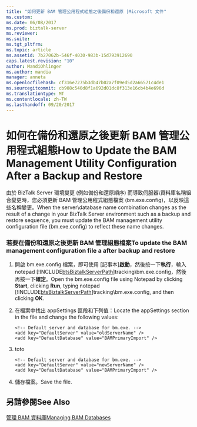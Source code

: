 ```yaml
---
title: "如何更新 BAM 管理公用程式組態之後備份和還原 |Microsoft 文件"
ms.custom: 
ms.date: 06/08/2017
ms.prod: biztalk-server
ms.reviewer: 
ms.suite: 
ms.tgt_pltfrm: 
ms.topic: article
ms.assetid: 7b27062b-546f-4030-983b-15d793912690
caps.latest.revision: "10"
author: MandiOhlinger
ms.author: mandia
manager: anneta
ms.openlocfilehash: cf316e7275b3db47b02a7f09ed5d2a66571c4de1
ms.sourcegitcommit: cb908c540d8f1a692d01dc8f313e16cb4b4e696d
ms.translationtype: MT
ms.contentlocale: zh-TW
ms.lasthandoff: 09/20/2017
---
```

# <a name="how-to-update-the-bam-management-utility-configuration-after-a-backup-and-restore"></a><span data-ttu-id="6ab6d-102">如何在備份和還原之後更新 BAM 管理公用程式組態</span><span class="sxs-lookup"><span data-stu-id="6ab6d-102">How to Update the BAM Management Utility Configuration After a Backup and Restore</span></span>
<span data-ttu-id="6ab6d-103">由於 BizTalk Server 環境變更 (例如備份和還原順序) 而導致伺服器\資料庫名稱組合變更時，您必須更新 BAM 管理公用程式組態檔案 (bm.exe.config)，以反映這些名稱變更。</span><span class="sxs-lookup"><span data-stu-id="6ab6d-103">When the server\database name combination changes as the result of a change in your BizTalk Server environment such as a backup and restore sequence, you must update the BAM management utility configuration file (bm.exe.config) to reflect these name changes.</span></span>  
  
### <a name="to-update-the-bam-management-configuration-file-a-after-backup-and-restore"></a><span data-ttu-id="6ab6d-104">若要在備份和還原之後更新 BAM 管理組態檔案</span><span class="sxs-lookup"><span data-stu-id="6ab6d-104">To update the BAM management configuration file a after backup and restore</span></span>  
  
1.  <span data-ttu-id="6ab6d-105">開啟 bm.exe.config 檔案，即可使用 [記事本]**啟動**，然後按一下**執行**，輸入 notepad [!INCLUDE[btsBiztalkServerPath](../includes/btsbiztalkserverpath-md.md)]tracking\bm.exe.config，然後再按一下**確定**。</span><span class="sxs-lookup"><span data-stu-id="6ab6d-105">Open the bm.exe.config file using Notepad by clicking **Start**, clicking **Run**, typing notepad [!INCLUDE[btsBiztalkServerPath](../includes/btsbiztalkserverpath-md.md)]tracking\bm.exe.config, and then clicking **OK**.</span></span>  
  
2.  <span data-ttu-id="6ab6d-106">在檔案中找出 appSettings 區段和下列值：</span><span class="sxs-lookup"><span data-stu-id="6ab6d-106">Locate the appSettings section in the file and change the following values:</span></span>  
  
    ```  
    <!-- Default server and database for bm.exe. -->  
    <add key="DefaultServer" value="oldServerName" />  
    <add key="DefaultDatabase" value="BAMPrimaryImport" />  
    ```  
  
3.  <span data-ttu-id="6ab6d-107">to</span><span class="sxs-lookup"><span data-stu-id="6ab6d-107">to</span></span>  
  
    ```  
    <!-- Default server and database for bm.exe. -->  
    <add key="DefaultServer" value="newServerName" />  
    <add key="DefaultDatabase" value="BAMPrimaryImport" />  
    ```  
  
4.  <span data-ttu-id="6ab6d-108">儲存檔案。</span><span class="sxs-lookup"><span data-stu-id="6ab6d-108">Save the file.</span></span>  
  
## <a name="see-also"></a><span data-ttu-id="6ab6d-109">另請參閱</span><span class="sxs-lookup"><span data-stu-id="6ab6d-109">See Also</span></span>  
 [<span data-ttu-id="6ab6d-110">管理 BAM 資料庫</span><span class="sxs-lookup"><span data-stu-id="6ab6d-110">Managing BAM Databases</span></span>](../core/managing-bam-databases.md)